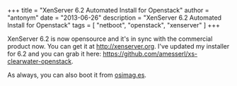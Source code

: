 +++
title = "XenServer 6.2 Automated Install for Openstack"
author = "antonym"
date = "2013-06-26"
description = "XenServer 6.2 Automated Install for Openstack"
tags = [
    "netboot",
    "openstack",
    "xenserver"
]
+++

XenServer 6.2 is now opensource and it's in sync with the commercial product now. You can get it at <a href="http://xenserver.org" title="xenserver.org" target="_blank">http://xenserver.org</a>. I've updated my installer for 6.2 and you can grab it here: <a href="https://github.com/amesserl/xs-clearwater-openstack" title="xs-clearwater-openstack" target="_blank">https://github.com/amesserl/xs-clearwater-openstack</a>.

As always, you can also boot it from <a href="http://osimag.es" title="osimag.es" target="_blank">osimag.es</a>.